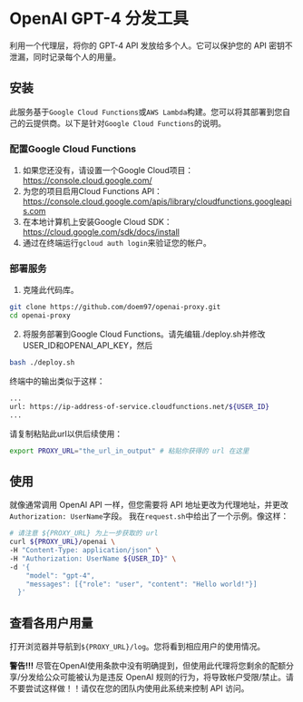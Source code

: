 # OpenAI GPT-4 分发工具

利用一个代理层，将你的 GPT-4 API 发放给多个人。它可以保护您的 API 密钥不泄漏，同时记录每个人的用量。

## 安装

此服务基于`Google Cloud Functions`或`AWS Lambda`构建。您可以将其部署到您自己的云提供商。以下是针对`Google Cloud Functions`的说明。

### 配置Google Cloud Functions

1. 如果您还没有，请设置一个Google Cloud项目：https://console.cloud.google.com/
2. 为您的项目启用Cloud Functions API：https://console.cloud.google.com/apis/library/cloudfunctions.googleapis.com
3. 在本地计算机上安装Google Cloud SDK：https://cloud.google.com/sdk/docs/install
4. 通过在终端运行`gcloud auth login`来验证您的帐户。

### 部署服务

1. 克隆此代码库。
```bash
git clone https://github.com/doem97/openai-proxy.git
cd openai-proxy
```

2. 将服务部署到Google Cloud Functions。请先编辑./deploy.sh并修改USER_ID和OPENAI_API_KEY，然后
```bash
bash ./deploy.sh
```
终端中的输出类似于这样：
```bash
...
url: https://ip-address-of-service.cloudfunctions.net/${USER_ID}
...
```
请复制粘贴此url以供后续使用：
```bash
export PROXY_URL="the_url_in_output" # 粘贴你获得的 url 在这里
```

## 使用
就像通常调用 OpenAI API 一样，但您需要将 API 地址更改为代理地址，并更改`Authorization: UserName`字段。
我在`request.sh`中给出了一个示例。像这样：
```bash
# 请注意 ${PROXY_URL} 为上一步获取的 url
curl ${PROXY_URL}/openai \
-H "Content-Type: application/json" \
-H "Authorization: UserName ${USER_ID}" \
-d '{
    "model": "gpt-4",
    "messages": [{"role": "user", "content": "Hello world!"}]
  }'
```
## 查看各用户用量
打开浏览器并导航到`${PROXY_URL}/log`。您将看到相应用户的使用情况。

**警告!!!** 尽管在OpenAI使用条款中没有明确提到，但使用此代理将您剩余的配额分享/分发给公众可能被认为是违反 OpenAI 规则的行为，将导致帐户受限/禁止。请不要尝试这样做！！请仅在您的团队内使用此系统来控制 API 访问。
